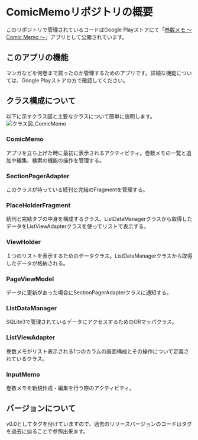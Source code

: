 # ComicMemoリポジトリの概要
このリポジトリで管理されているコードはGoogle Playストアにて「[巻数メモ ～ Comic Memo ～](https://play.google.com/store/apps/details?id=com.highcom.comicmemo&hl=ja)」アプリとして公開されています。
## このアプリの機能
マンガなどを何巻まで買ったのか管理するためのアプリです。詳細な機能については、Google Playストアの方で確認してください。
## クラス構成について
以下に示すクラス図と主要なクラスについて簡単に説明します。
![クラス図_ComicMemo](https://user-images.githubusercontent.com/12059529/103291131-706bdc00-4a2e-11eb-89b9-e6b4cc9d1f34.png)
### ComicMemo
アプリを立ち上げた時に最初に表示されるアクティビティ。巻数メモの一覧と追加や編集、検索の機能の操作を管理する。
### SectionPagerAdapter
このクラスが持っている続刊と完結のFragmentを管理する。
### PlaceHolderFragment
続刊と完結タブの中身を構成するクラス。ListDataManagerクラスから取得したデータをListViewAdapterクラスを使ってリストで表示する。
### ViewHolder
１つのリストを表示するためのデータクラス。ListDataManagerクラスから取得したデータが格納される。
### PageViewModel
データに更新があった場合にSectionPagerAdapterクラスに通知する。
### ListDataManager
SQLite3で管理されているデータにアクセスするためのORマッパクラス。
### ListViewAdapter
巻数メモがリスト表示される1つのカラムの画面構成とその操作について定義されているクラス。
### InputMemo
巻数メモを新規作成・編集を行う際のアクティビティ。
## バージョンについて
v0.0としてタグを付けていますので、過去のリリースバージョンのコードはタグを過去に辿ることで参照出来ます。
